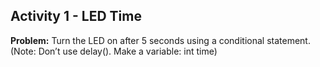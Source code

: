 ## Activity 1 - LED Time

**Problem:** Turn the LED on after 5 seconds using a conditional statement. (Note: Don’t use delay(). Make a variable: int time)

